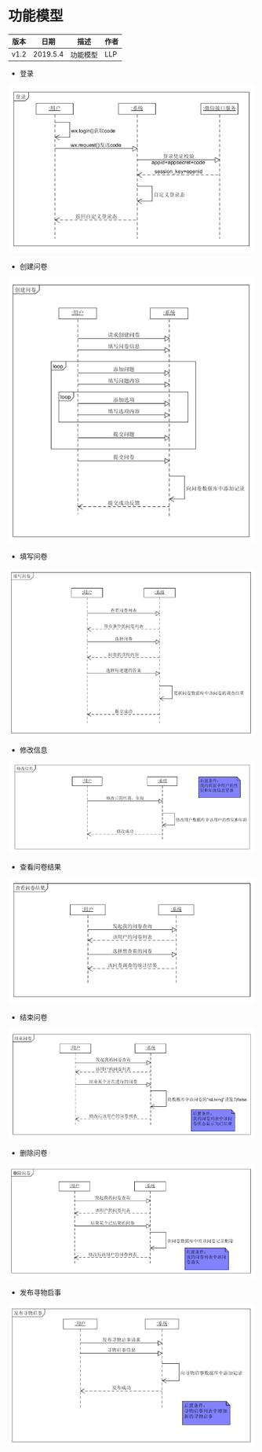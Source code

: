 # 功能模型


| 版本 | 日期 | 描述 | 作者 |
| - | - | - | - |
| v1.2 | 2019.5.4 | 功能模型 | LLP |


* 登录

![](Requirement_image/System_sequence_diagrams8.png)

* 创建问卷

![](Requirement_image/System_sequence_diagrams1.png)

* 填写问卷

![](Requirement_image/System_sequence_diagrams2.png)

* 修改信息

![](Requirement_image/System_sequence_diagrams3.png)

* 查看问卷结果

![](Requirement_image/System_sequence_diagrams4.png)

* 结束问卷

![](Requirement_image/System_sequence_diagrams5.png)

* 删除问卷

![](Requirement_image/System_sequence_diagrams6.png)

* 发布寻物启事

![](Requirement_image/System_sequence_diagrams7.png)
